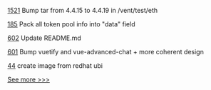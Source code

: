 
[1521](https://github.com/hyperledger/burrow/pull/1521) Bump tar from 4.4.15 to 4.4.19 in /vent/test/eth

[185](https://github.com/hyperledger-labs/firefly/pull/185) Pack all token pool info into "data" field

[602](https://github.com/hyperledger-labs/business-partner-agent/pull/602) Update README.md

[601](https://github.com/hyperledger-labs/business-partner-agent/pull/601) Bump vuetify and vue-advanced-chat + more coherent design

[44](https://github.com/hyperledger-labs/fabric-operations-console/pull/44) create image from redhat ubi


[See more >>>](https://start-here.hyperledger.org/pull-requests)
